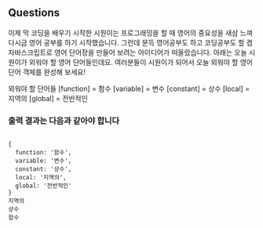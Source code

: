 ## Questions

이제 막 코딩을 배우기 시작한 시원이는 프로그래밍을 할 때 영어의 중요성을 새삼 느껴 다시금 영어 공부를 하기 시작했습니다.
그런데 문득 영어공부도 하고 코딩공부도 할 겸 자바스크립트로 영어 단어장을 만들어 보려는 아이디어가 떠올랐습니다. 
아래는 오늘 시원이가 외워야 할 영어 단어들인데요. 여러분들이 시원이가 되어서 오늘 외워야 할 영어단어 객체를 완성해 보세요!

외워야 할 단어들
[function] = 함수
[variable] = 변수
[constant] = 상수
[local] = 지역의
[global] = 전반적인



### 출력 결과는 다음과 같아야 합니다

```

{
  function: '함수',
  variable: '변수',
  constant: '상수',
  local: '지역의',
  global: '전반적인'
}
지역의
상수
함수

```